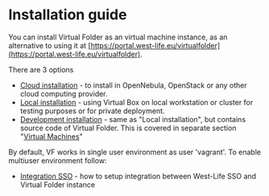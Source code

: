 # Installation guide

You can install Virtual Folder as an virtual machine instance, as an alternative to using it at [https://portal.west-life.eu/virtualfolder](https://portal.west-life.eu/virtualfolder).

There are 3 options

* [Cloud installation](cloud-installation.md) - to install in OpenNebula, OpenStack or any other cloud computing provider.
* [Local installation](local-installation.md) - using Virtual Box on local workstation or cluster for testing purposes or for private deployment.
* [Development installation](../../virtual-machines/) - same as "Local installation", but contains source code of Virtual Folder. This is covered in separate section "[Virtual Machines](../../virtual-machines/)"

By default, VF works in single user environment as user 'vagrant'. To enable multiuser environment follow:

* [Integration SSO](integration-sso.md) - how to setup integration between West-Life SSO and Virtual Folder instance
